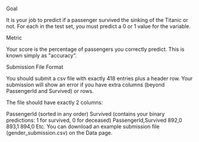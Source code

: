 Goal

It is your job to predict if a passenger survived the sinking of the Titanic or not. 
For each in the test set, you must predict a 0 or 1 value for the variable.

Metric

Your score is the percentage of passengers you correctly predict. This is known simply as "accuracy”.

Submission File Format

You should submit a csv file with exactly 418 entries plus a header row. Your submission will show an error if you have extra columns (beyond PassengerId and Survived) or rows.

The file should have exactly 2 columns:

PassengerId (sorted in any order)
Survived (contains your binary predictions: 1 for survived, 0 for deceased)
PassengerId,Survived
 892,0
 893,1
 894,0
 Etc.
You can download an example submission file (gender_submission.csv) on the Data page.
